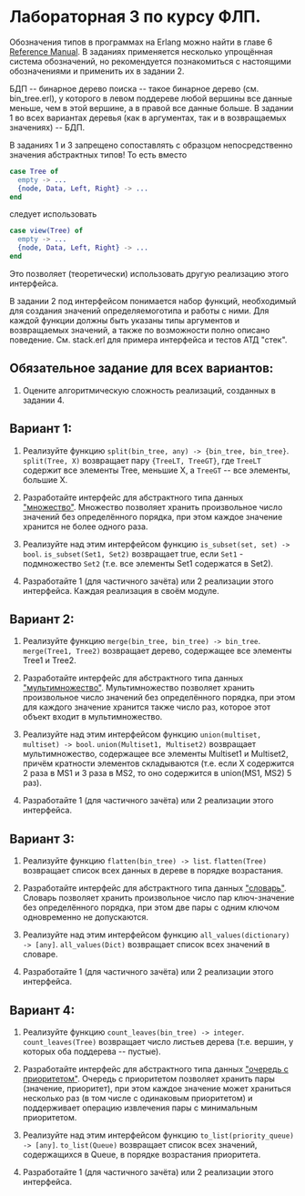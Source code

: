 # Лабораторная 3 по курсу ФЛП.

Обозначения типов в программах на Erlang можно найти в главе 6 [Reference Manual](http://www.erlang.org/doc/reference_manual/typespec.html). В заданиях применяется несколько упрощённая система обозначений, но рекомендуется познакомиться с настоящими обозначениями и применить их в задании 2.

БДП -- бинарное дерево поиска -- такое бинарное дерево (см. bin_tree.erl), у которого в левом поддереве любой вершины все данные меньше, чем в этой вершине, а в правой все данные больше. В задании 1 во всех вариантах деревья (как в аргументах, так и в возвращаемых значениях) -- БДП. 

В заданиях 1 и 3 запрещено сопоставлять с образцом непосредственно значения абстрактных типов! То есть вместо

```erlang
case Tree of 
  empty -> ...
  {node, Data, Left, Right} -> ...
end
```

следует использовать

```erlang
case view(Tree) of 
  empty -> ...
  {node, Data, Left, Right} -> ...
end
```

Это позволяет (теоретически) использовать другую реализацию этого интерфейса.

В задании 2 под интерфейсом понимается набор функций, необходимый для создания значений определяемоготипа и работы с ними. Для каждой функции должны быть указаны типы аргументов и возвращаемых значений, а также по возможности полно описано поведение. См. stack.erl для примера интерфейса и тестов АТД "стек".

## Обязательное задание для всех вариантов:

1. Оцените алгоритмическую сложность реализаций, созданных в задании 4. 

## Вариант 1:

1. Реализуйте функцию `split(bin_tree, any) -> {bin_tree, bin_tree}`. `split(Tree, X)` возвращает пару `{TreeLT, TreeGT}`, где `TreeLT` содержит все элементы Tree, меньшие X, а `TreeGT` -- все элементы, большие X.

2. Разработайте интерфейс для абстрактного типа данных ["множество"](http://ru.wikipedia.org/wiki/%D0%9C%D0%BD%D0%BE%D0%B6%D0%B5%D1%81%D1%82%D0%B2%D0%BE_%28%D1%82%D0%B8%D0%BF_%D0%B4%D0%B0%D0%BD%D0%BD%D1%8B%D1%85%29). Множество позволяет хранить произвольное число значений без определённого порядка, при этом каждое значение хранится не более одного раза. 

3. Реализуйте над этим интерфейсом функцию `is_subset(set, set) -> bool`. `is_subset(Set1, Set2)` возвращает true, если `Set1` - подмножество `Set2` (т.е. все элементы Set1 содержатся в Set2).

4. Разработайте 1 (для частичного зачёта) или 2 реализации этого интерфейса. Каждая реализация в своём модуле.

## Вариант 2:

1. Реализуйте функцию `merge(bin_tree, bin_tree) -> bin_tree`. `merge(Tree1, Tree2)` возвращает дерево, содержащее все элементы Tree1 и Tree2.

2. Разработайте интерфейс для абстрактного типа данных ["мультимножество"](http://ru.wikipedia.org/wiki/%D0%9C%D1%83%D0%BB%D1%8C%D1%82%D0%B8%D0%BC%D0%BD%D0%BE%D0%B6%D0%B5%D1%81%D1%82%D0%B2%D0%BE). Мультимножество позволяет хранить произвольное число значений без определённого порядка, при этом для каждого значение хранится также число раз, которое этот объект входит в мультимножество.

3. Реализуйте над этим интерфейсом функцию `union(multiset, multiset) -> bool`. `union(Multiset1, Multiset2)` возвращает мультимножество, содержащее все элементы Multiset1 и Multiset2, причём кратности элементов складываются (т.е. если X содержится 2 раза в MS1 и 3 раза в MS2, то оно содержится в union(MS1, MS2) 5 раз).

4. Разработайте 1 (для частичного зачёта) или 2 реализации этого интерфейса.

## Вариант 3:

1. Реализуйте функцию `flatten(bin_tree) -> list`. `flatten(Tree)` возвращает список всех данных в дереве в порядке возрастания.

2. Разработайте интерфейс для абстрактного типа данных ["словарь"](http://ru.wikipedia.org/wiki/%D0%90%D1%81%D1%81%D0%BE%D1%86%D0%B8%D0%B0%D1%82%D0%B8%D0%B2%D0%BD%D1%8B%D0%B9_%D0%BC%D0%B0%D1%81%D1%81%D0%B8%D0%B2). Словарь позволяет хранить произвольное число пар ключ-значение без определённого порядка, при этом две пары с одним ключом одновременно не допускаются.

3. Реализуйте над этим интерфейсом функцию `all_values(dictionary) -> [any]`. `all_values(Dict)` возвращает список всех значений в словаре.

4. Разработайте 1 (для частичного зачёта) или 2 реализации этого интерфейса.

## Вариант 4:

1. Реализуйте функцию `count_leaves(bin_tree) -> integer`. `count_leaves(Tree)` возвращает число листьев дерева (т.е. вершин, у которых оба поддерева -- пустые).

2. Разработайте интерфейс для абстрактного типа данных ["очередь с приоритетом"](http://ru.wikipedia.org/wiki/%D0%9E%D1%87%D0%B5%D1%80%D0%B5%D0%B4%D1%8C_%D1%81_%D0%BF%D1%80%D0%B8%D0%BE%D1%80%D0%B8%D1%82%D0%B5%D1%82%D0%BE%D0%BC). Очередь с приоритетом позволяет хранить пары (значение, приоритет), при этом каждое значение может храниться несколько раз (в том числе с одинаковым приоритетом) и поддерживает операцию извлечения пары с минимальным приоритетом.

3. Реализуйте над этим интерфейсом функцию `to_list(priority_queue) -> [any]`. `to_list(Queue)` возвращает список всех значений, содержащихся в Queue, в порядке возрастания приоритета.

4. Разработайте 1 (для частичного зачёта) или 2 реализации этого интерфейса.
